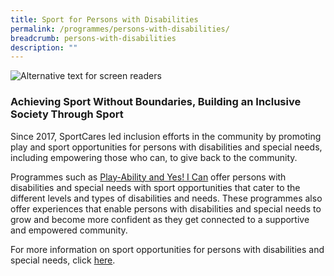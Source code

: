 ```yaml
---
title: Sport for Persons with Disabilities
permalink: /programmes/persons-with-disabilities/
breadcrumb: persons-with-disabilities
description: ""
---
```





![Alternative text for screen readers](/images/dsmp_infographics.png)

### Achieving Sport Without Boundaries, Building an Inclusive Society Through Sport

Since 2017, SportCares led inclusion efforts in the community by promoting play and sport opportunities for persons with disabilities and special needs, including empowering those who can, to give back to the community. 

Programmes such as [Play-Ability and Yes! I Can](/persons-with-disabilities/disability-sports-programmes/) offer persons with disabilities and special needs with sport opportunities that cater to the different levels and types of disabilities and needs.  These programmes also offer experiences that enable persons with disabilities and special needs to grow and become more confident as they get connected to a supportive and empowered community. 

For more information on sport opportunities for persons with disabilities and special needs, click [here](/persons-with-disabilities/disability-sports-master-plan/). 
